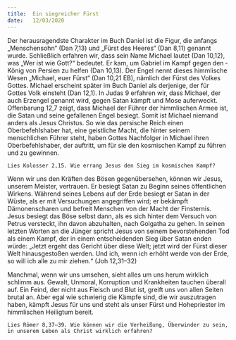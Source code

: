 ```yaml
---
title:  Ein siegreicher Fürst
date:   12/03/2020
---
```


Der herausragendste Charakter im Buch Daniel ist die Figur, die anfangs „Menschensohn“ (Dan 7,13) und „Fürst des Heeres“ (Dan 8,11) genannt wurde. Schließlich erfahren wir, dass sein Name Michael lautet (Dan 10,12), was „Wer ist wie Gott?“ bedeutet. Er kam, um Gabriel im Kampf gegen den ­König von Persien zu helfen (Dan 10,13). Der Engel nennt dieses himmlische Wesen „Michael, euer Fürst“ (Dan 10,21 EB), nämlich der Fürst des Volkes Gottes. Michael erscheint später im Buch Daniel als derjenige, der für Gottes Volk einsteht (Dan 12,1). In Judas 9 erfahren wir, dass Michael, der auch Erzengel genannt wird, gegen Satan kämpft und Mose auferweckt. Offenbarung 12,7 zeigt, dass Michael der Führer der himmlischen Armee ist, die Satan und seine gefallenen Engel besiegt. Somit ist Michael niemand anders als Jesus Christus. So wie das persische Reich einen Oberbefehlshaber hat, eine geistliche Macht, die hinter seinem menschlichen Führer steht, haben Gottes Nachfolger in Michael ihren Oberbefehlshaber, der auftritt, um für sie den kosmischen Kampf zu führen und zu gewinnen.

`Lies Kolosser 2,15. Wie errang Jesus den Sieg im kosmischen Kampf?`

Wenn wir uns den Kräften des Bösen gegenübersehen, können wir Jesus, unserem Meister, vertrauen. Er besiegt Satan zu Beginn seines öffentlichen Wirkens. Während seines Lebens auf der Erde besiegt er Satan in der Wüste, als er mit Versuchungen angegriffen wird; er bekämpft Dämonenscharen und befreit Menschen von der Macht der Finsternis. Jesus besiegt das Böse selbst dann, als es sich hinter dem Versuch von Petrus versteckt, ihn davon abzuhalten, nach Golgatha zu gehen. In seinen letzten Worten an die Jünger spricht Jesus von seinem bevorstehenden Tod als einem Kampf, der in einem entscheidenden Sieg über Satan enden würde: „Jetzt ergeht das Gericht über diese Welt; jetzt wird der Fürst dieser Welt hinausgestoßen werden. Und ich, wenn ich erhöht werde von der Erde, so will ich alle zu mir ziehen.“ (Joh 12,31–32)

Manchmal, wenn wir uns umsehen, sieht alles um uns herum wirklich schlimm aus. Gewalt, Unmoral, Korruption und Krankheiten tauchen überall auf. Ein Feind, der nicht aus Fleisch und Blut ist, greift uns von allen Seiten brutal an. Aber egal wie schwierig die Kämpfe sind, die wir auszutragen haben, kämpft Jesus für uns und steht als unser Fürst und Hohepriester im himmlischen Heiligtum bereit.

`Lies Römer 8,37–39. Wie können wir die Verheißung, Überwinder zu sein, in unserem Leben als Christ wirklich erfahren?`
